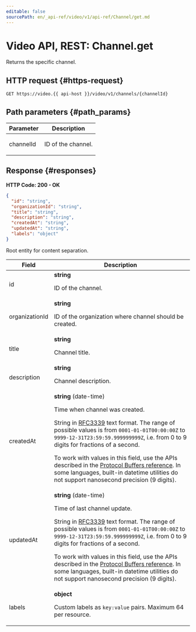 ```yaml
---
editable: false
sourcePath: en/_api-ref/video/v1/api-ref/Channel/get.md
---
```


# Video API, REST: Channel.get
Returns the specific channel.
 

 
## HTTP request {#https-request}
```
GET https://video.{{ api-host }}/video/v1/channels/{channelId}
```
 
## Path parameters {#path_params}
 
Parameter | Description
--- | ---
channelId | <p>ID of the channel.</p> 
 
## Response {#responses}
**HTTP Code: 200 - OK**

```json 
{
  "id": "string",
  "organizationId": "string",
  "title": "string",
  "description": "string",
  "createdAt": "string",
  "updatedAt": "string",
  "labels": "object"
}
```
Root entity for content separation.
 
Field | Description
--- | ---
id | **string**<br><p>ID of the channel.</p> 
organizationId | **string**<br><p>ID of the organization where channel should be created.</p> 
title | **string**<br><p>Channel title.</p> 
description | **string**<br><p>Channel description.</p> 
createdAt | **string** (date-time)<br><p>Time when channel was created.</p> <p>String in <a href="https://www.ietf.org/rfc/rfc3339.txt">RFC3339</a> text format. The range of possible values is from ``0001-01-01T00:00:00Z`` to ``9999-12-31T23:59:59.999999999Z``, i.e. from 0 to 9 digits for fractions of a second.</p> <p>To work with values in this field, use the APIs described in the <a href="https://developers.google.com/protocol-buffers/docs/reference/overview">Protocol Buffers reference</a>. In some languages, built-in datetime utilities do not support nanosecond precision (9 digits).</p> 
updatedAt | **string** (date-time)<br><p>Time of last channel update.</p> <p>String in <a href="https://www.ietf.org/rfc/rfc3339.txt">RFC3339</a> text format. The range of possible values is from ``0001-01-01T00:00:00Z`` to ``9999-12-31T23:59:59.999999999Z``, i.e. from 0 to 9 digits for fractions of a second.</p> <p>To work with values in this field, use the APIs described in the <a href="https://developers.google.com/protocol-buffers/docs/reference/overview">Protocol Buffers reference</a>. In some languages, built-in datetime utilities do not support nanosecond precision (9 digits).</p> 
labels | **object**<br><p>Custom labels as ``key:value`` pairs. Maximum 64 per resource.</p> 